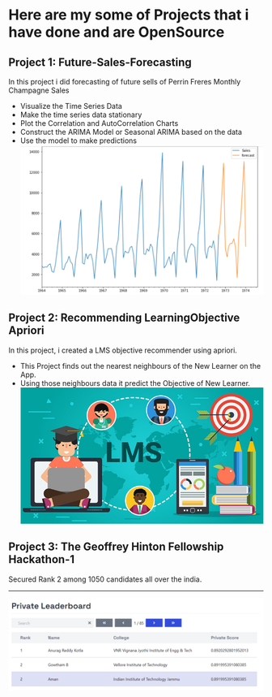 # Here are my some of Projects that i have done and are OpenSource
## Project 1: Future-Sales-Forecasting
In this project i did forecasting of future sells of Perrin Freres Monthly Champagne Sales
- Visualize the Time Series Data
- Make the time series data stationary
- Plot the Correlation and AutoCorrelation Charts
- Construct the ARIMA Model or Seasonal ARIMA based on the data
- Use the model to make predictions
![](/Images/Forecasting.png)

## Project 2: Recommending LearningObjective Apriori
In this project, i created a LMS objective recommender using apriori.
- This Project finds out the nearest neighbours of the New Learner on the App.
- Using those neighbours data it predict the Objective of New Learner. 
![](/Images/LMS.jpg)

## Project 3: The Geoffrey Hinton Fellowship Hackathon-1
Secured Rank 2 among 1050 candidates all over the india.
*********************************************************************************************************************************************************************
[![](/Images/Capture.PNG)](https://hack.univ.ai/leaderboard/private)




